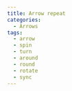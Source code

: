 ```yaml
---
title: Arrow repeat
categories:
  - Arrows
tags:
  - arrow
  - spin
  - turn
  - around
  - round
  - rotate
  - sync
---
```

